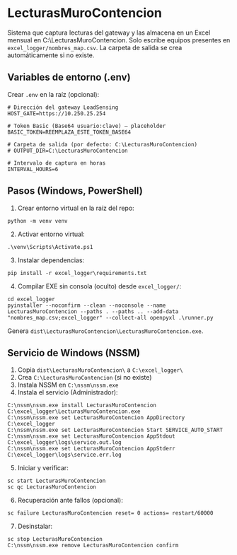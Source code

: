 # LecturasMuroContencion

Sistema que captura lecturas del gateway y las almacena en un Excel mensual en C:\LecturasMuroContencion. Solo escribe equipos presentes en `excel_logger/nombres_map.csv`. La carpeta de salida se crea automáticamente si no existe.

## Variables de entorno (.env)

Crear `.env` en la raíz (opcional):
```
# Dirección del gateway LoadSensing
HOST_GATE=https://10.250.25.254

# Token Basic (Base64 usuario:clave) — placeholder
BASIC_TOKEN=REEMPLAZA_ESTE_TOKEN_BASE64

# Carpeta de salida (por defecto: C:\LecturasMuroContencion)
# OUTPUT_DIR=C:\LecturasMuroContencion

# Intervalo de captura en horas
INTERVAL_HOURS=6
```

## Pasos (Windows, PowerShell)

1) Crear entorno virtual en la raíz del repo:
```
python -m venv venv
```

2) Activar entorno virtual:
```
.\venv\Scripts\Activate.ps1
```

3) Instalar dependencias:
```
pip install -r excel_logger\requirements.txt
```

4) Compilar EXE sin consola (oculto) desde `excel_logger/`:
```
cd excel_logger
pyinstaller --noconfirm --clean --noconsole --name LecturasMuroContencion --paths . --paths .. --add-data "nombres_map.csv;excel_logger" --collect-all openpyxl .\runner.py
```
Genera `dist\LecturasMuroContencion\LecturasMuroContencion.exe`.

## Servicio de Windows (NSSM)

1) Copia `dist\LecturasMuroContencion\` a `C:\excel_logger\`
2) Crea `C:\LecturasMuroContencion` (si no existe)
3) Instala NSSM en `C:\nssm\nssm.exe`
4) Instala el servicio (Administrador):
```
C:\nssm\nssm.exe install LecturasMuroContencion C:\excel_logger\LecturasMuroContencion.exe
C:\nssm\nssm.exe set LecturasMuroContencion AppDirectory C:\excel_logger
C:\nssm\nssm.exe set LecturasMuroContencion Start SERVICE_AUTO_START
C:\nssm\nssm.exe set LecturasMuroContencion AppStdout C:\excel_logger\logs\service.out.log
C:\nssm\nssm.exe set LecturasMuroContencion AppStderr C:\excel_logger\logs\service.err.log
```
5) Iniciar y verificar:
```
sc start LecturasMuroContencion
sc qc LecturasMuroContencion
```
6) Recuperación ante fallos (opcional):
```
sc failure LecturasMuroContencion reset= 0 actions= restart/60000
```
7) Desinstalar:
```
sc stop LecturasMuroContencion
C:\nssm\nssm.exe remove LecturasMuroContencion confirm
```

